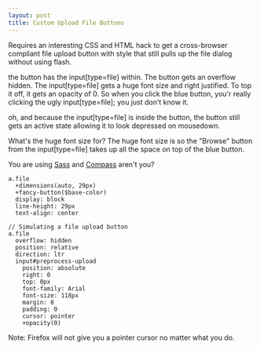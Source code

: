 ```yaml
---
layout: post
title: Custom Upload File Buttons
---
```

Requires an interesting CSS and HTML hack to get a cross-browser compliant file upload button with style that still pulls up the file dialog without using flash.

the button has the input[type=file] within. The button gets an overflow hidden. The input[type=file] gets a huge font size and right justified. To top it off, it gets an opacity of 0. So when you click the blue button, you'r really clicking the ugly input[type=file]; you just don't know it.

oh, and because the input[type=file] is inside the button, the button still gets an active state allowing it to look depressed on mousedown.

What's the huge font size for?  The huge font size is so the "Browse" button from the input[type=file] takes up all the space on top of the blue button.

You are using [Sass](http://sass-lang.com/) and [Compass](http://compass-style.org/) aren't you?

    a.file
      +dimensions(auto, 29px)
      +fancy-button($base-color)
      display: block
      line-height: 29px
      text-align: center

    // Simulating a file upload button
    a.file
      overflow: hidden
      position: relative
      direction: ltr
      input#preprocess-upload
        position: absolute
        right: 0
        top: 0px
        font-family: Arial
        font-size: 118px
        margin: 0
        padding: 0
        cursor: pointer
        +opacity(0)

Note: Firefox will not give you a pointer cursor no matter what you do.
